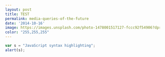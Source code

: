 ```yaml
---
layout: post
title: TEST
permalink: media-queries-of-the-future
date: '2014-10-16'
image: https://images.unsplash.com/photo-1478001517127-fccc92f54906?dpr=2&auto=format&fit=crop&w=1500&h=1000&q=80&cs=tinysrgb&crop=&bg=
color: "255,255,255"
---
```


```javascript
var s = "JavaScript syntax highlighting";
alert(s);
```